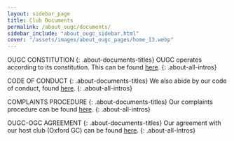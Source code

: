 ```yaml
---
layout: sidebar_page
title: Club Documents
permalink: /about_ougc/documents/
sidebar_include: "about_ougc_sidebar.html"
cover: "/assets/images/about_ougc_pages/home_13.webp"
---
```


<title>Club Documents - OUGC</title>

OUGC CONSTITUTION
{: .about-documents-titles}
OUGC operates according to its constitution. This can be found [here](/assets/documents/club_documents/Gliding%20Club%20Constitution%202025-2026.docx).
{: .about-all-intros}

CODE OF CONDUCT
{: .about-documents-titles}
We also abide by our code of conduct, found [here](/assets/documents/club_documents/Gliding%20Club%20Code%20of%20Conduct%202025-2026.docx).
{: .about-all-intros}

COMPLAINTS PROCEDURE
{: .about-documents-titles}
Our complaints procedure can be found [here](/assets/documents/club_documents/Gliding%20Club%20Complaints%20Procedure%202025-2026.docx).
{: .about-all-intros}

OUGC-OGC AGREEMENT
{: .about-documents-titles}
Our agreement with our host club (Oxford GC) can be found [here](/assets/documents/club_documents/OUGC-OGC_agreement_2022_09_21.pdf).
{: .about-all-intros}